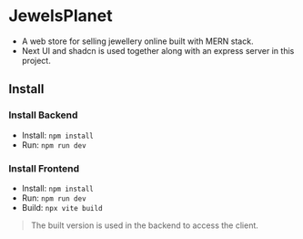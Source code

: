 # JewelsPlanet

- A web store for selling jewellery online built with MERN stack.
- Next UI and shadcn is used together along with an express server in this project.

## Install

### Install Backend

* Install: `npm install`
* Run: `npm run dev`

### Install Frontend

* Install: `npm install`
* Run: `npm run dev`
* Build: `npx vite build`

> The built version is used in the backend to access the client.
